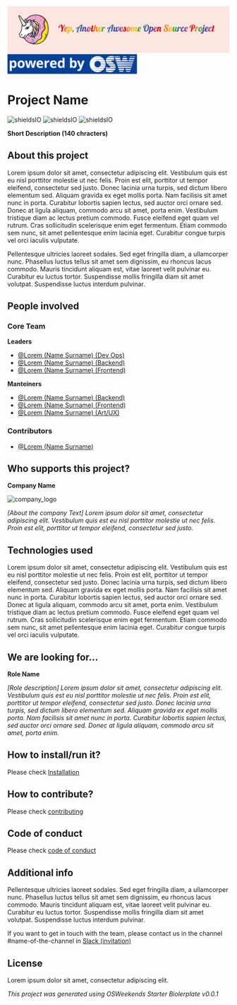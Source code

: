 ![logo_powered_by_OSW](OTHER/header.png)
![logo_powered_by_osw](OTHER/powered.jpg)

# Project Name
![shieldsIO](https://img.shields.io/github/issues/Fictizia/Curso-JS-para-desarrolladores-web_ed7.svg)
![shieldsIO](https://img.shields.io/github/forks/Fictizia/Curso-JS-para-desarrolladores-web_ed7.svg)
![shieldsIO](https://img.shields.io/github/stars/Fictizia/Curso-JS-para-desarrolladores-web_ed7.svg)

**Short Description (140 chracters)**

## About this project
Lorem ipsum dolor sit amet, consectetur adipiscing elit. Vestibulum quis est eu nisl porttitor molestie ut nec felis. Proin est elit, porttitor ut tempor eleifend, consectetur sed justo. Donec lacinia urna turpis, sed dictum libero elementum sed. Aliquam gravida ex eget mollis porta. Nam facilisis sit amet nunc in porta. Curabitur lobortis sapien lectus, sed auctor orci ornare sed. Donec at ligula aliquam, commodo arcu sit amet, porta enim. Vestibulum tristique diam ac lectus pretium commodo. Fusce eleifend eget quam vel rutrum. Cras sollicitudin scelerisque enim eget fermentum. Etiam commodo sem nunc, sit amet pellentesque enim lacinia eget. Curabitur congue turpis vel orci iaculis vulputate.

Pellentesque ultricies laoreet sodales. Sed eget fringilla diam, a ullamcorper nunc. Phasellus luctus tellus sit amet sem dignissim, eu rhoncus lacus commodo. Mauris tincidunt aliquam est, vitae laoreet velit pulvinar eu. Curabitur eu luctus tortor. Suspendisse mollis fringilla diam sit amet volutpat. Suspendisse luctus interdum pulvinar.

## People involved

### Core Team

**Leaders**

- [@Lorem (Name Surname) (Dev Ops)]()
- [@Lorem (Name Surname) (Backend)]()
- [@Lorem (Name Surname) (Frontend)]()

**Manteiners**

- [@Lorem (Name Surname) (Backend)]()
- [@Lorem (Name Surname) (Frontend)]()
- [@Lorem (Name Surname) (Art/UX)]()

### Contributors

- [@Lorem (Name Surname)]()

## Who supports this project?

**Company Name**

![company_logo](http://placehold.it/250x65)

_[About the company Text] Lorem ipsum dolor sit amet, consectetur adipiscing elit. Vestibulum quis est eu nisl porttitor molestie ut nec felis. Proin est elit, porttitor ut tempor eleifend, consectetur sed justo._

## Technologies used

Lorem ipsum dolor sit amet, consectetur adipiscing elit. Vestibulum quis est eu nisl porttitor molestie ut nec felis. Proin est elit, porttitor ut tempor eleifend, consectetur sed justo. Donec lacinia urna turpis, sed dictum libero elementum sed. Aliquam gravida ex eget mollis porta. Nam facilisis sit amet nunc in porta. Curabitur lobortis sapien lectus, sed auctor orci ornare sed. Donec at ligula aliquam, commodo arcu sit amet, porta enim. Vestibulum tristique diam ac lectus pretium commodo. Fusce eleifend eget quam vel rutrum. Cras sollicitudin scelerisque enim eget fermentum. Etiam commodo sem nunc, sit amet pellentesque enim lacinia eget. Curabitur congue turpis vel orci iaculis vulputate.

## We are looking for...

**Role Name**

_[Role description] Lorem ipsum dolor sit amet, consectetur adipiscing elit. Vestibulum quis est eu nisl porttitor molestie ut nec felis. Proin est elit, porttitor ut tempor eleifend, consectetur sed justo. Donec lacinia urna turpis, sed dictum libero elementum sed. Aliquam gravida ex eget mollis porta. Nam facilisis sit amet nunc in porta. Curabitur lobortis sapien lectus, sed auctor orci ornare sed. Donec at ligula aliquam, commodo arcu sit amet, porta enim._

## How to install/run it?

Please check [Installation](INSTALLATION.md)

## How to contribute?

Please check [contributing](CONTRIBUTING.md)

## Code of conduct

Please check [code of conduct](CODE_OF_CONDUCT.md)

## Additional info

Pellentesque ultricies laoreet sodales. Sed eget fringilla diam, a ullamcorper nunc. Phasellus luctus tellus sit amet sem dignissim, eu rhoncus lacus commodo. Mauris tincidunt aliquam est, vitae laoreet velit pulvinar eu. Curabitur eu luctus tortor. Suspendisse mollis fringilla diam sit amet volutpat. Suspendisse luctus interdum pulvinar.

If you want to get in touch with the team, please contact us in the channel #name-of-the-channel in [Slack (invitation)](https://invitations-osweekends.herokuapp.com/)

## License

Lorem ipsum dolor sit amet, consectetur adipiscing elit.

*This project was generated using OSWeekends Starter Biolerplate v0.0.1*
